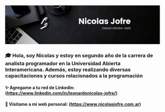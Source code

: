 ![imagen_de_portada_Github](banner-github.png)

### 🎓 Hola, soy Nicolas y estoy en segundo año de la carrera de analista programador en la Universidad Abierta Interamericana. Además, estoy realizando diversas capacitaciones y cursos relacionados a la programación

#### ✨ Agregame a tu red de Linkedin: (https://www.linkedin.com/in/leonardonicolas-jofre/)
#### 💎 Visitame a mi web personal: (https://www.nicolasjofre.com.ar)


